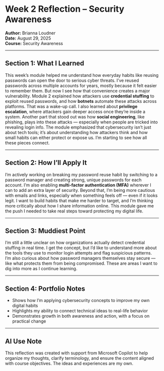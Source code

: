 #  Week 2 Reflection – Security Awareness  
**Author:** Brianna Loudner  
**Date:** August 29, 2025  
**Course:** Security Awareness  

---

##  Section 1: What I Learned  
This week’s module helped me understand how everyday habits like reusing passwords can open the door to serious cyber threats. I’ve reused passwords across multiple accounts for years, mostly because it felt easier to remember them. But now I see how that convenience creates a major vulnerability. Module 2 explained how attackers use **credential stuffing** to exploit reused passwords, and how **botnets** automate these attacks across platforms. That was a wake-up call. I also learned about **privilege escalation**, where attackers gain deeper access once they’re inside a system. Another part that stood out was how **social engineering**, like phishing, plays into these attacks — especially when people are tricked into revealing login info. The module emphasized that cybersecurity isn’t just about tech tools; it’s about understanding how attackers think and how small habits can either protect or expose us. I’m starting to see how all these pieces connect.

---

##  Section 2: How I’ll Apply It  
I’m actively working on breaking my password reuse habit by switching to a password manager and creating strong, unique passwords for each account. I’m also enabling **multi-factor authentication (MFA)** wherever I can to add an extra layer of security. Beyond that, I’m being more cautious with emails and links, especially when something feels off — even if it looks legit. I want to build habits that make me harder to target, and I’m thinking more critically about how I share information online. This module gave me the push I needed to take real steps toward protecting my digital life.

---

##  Section 3: Muddiest Point  
I’m still a little unclear on how organizations actually detect credential stuffing in real time. I get the concept, but I’d like to understand more about the tools they use to monitor login attempts and flag suspicious patterns. I’m also curious about how password managers themselves stay secure — like what protects them from being compromised. These are areas I want to dig into more as I continue learning.

---

##  Section 4: Portfolio Notes  
- Shows how I’m applying cybersecurity concepts to improve my own digital habits  
- Highlights my ability to connect technical ideas to real-life behavior  
- Demonstrates growth in both awareness and action, with a focus on practical change  

---

##  AI Use Note  
This reflection was created with support from Microsoft Copilot to help organize my thoughts, clarify terminology, and ensure the content aligned with course objectives. The ideas and experiences are my own.

